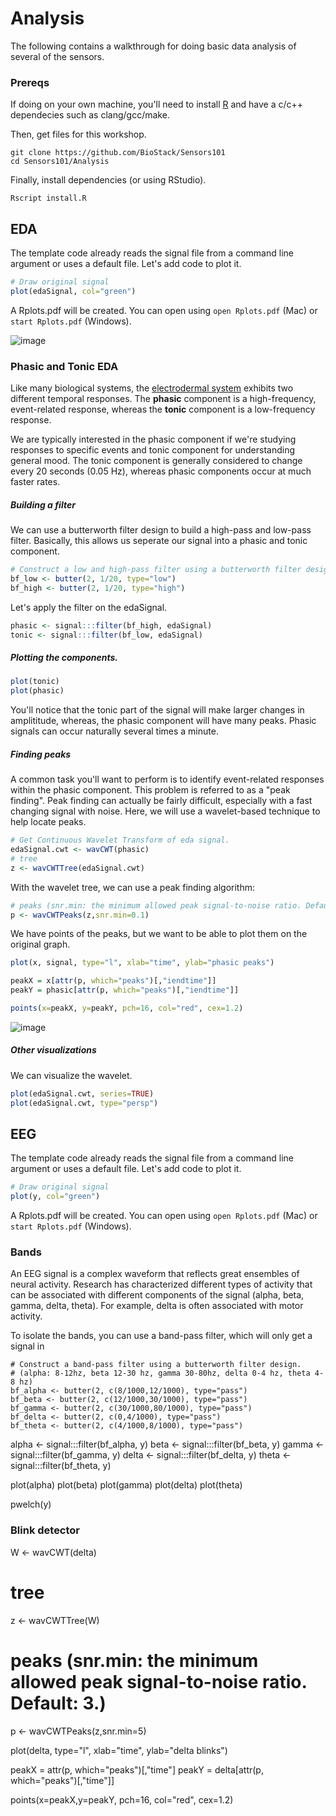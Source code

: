# Analysis

The following contains a walkthrough for doing basic data analysis of several of the sensors.

### Prereqs

If doing on your own machine, you'll need to install [R](https://www.r-project.org/) and have a c/c++ dependecies such as clang/gcc/make.

Then, get files for this workshop.

```console
git clone https://github.com/BioStack/Sensors101
cd Sensors101/Analysis
```

Finally, install dependencies (or using RStudio).

```console
Rscript install.R
```

## EDA

The template code already reads the signal file from a command line argument or uses a default file. Let's add code to plot it.

```r
# Draw original signal
plot(edaSignal, col="green")
```
A Rplots.pdf will be created. You can open using  `open Rplots.pdf` (Mac) or `start Rplots.pdf` (Windows).

![image](https://cloud.githubusercontent.com/assets/742934/15330758/3e73056e-1c2c-11e6-850a-0999e95bcf95.png)

### Phasic and Tonic EDA

Like many biological systems, the [electrodermal system](http://dornsife.usc.edu/assets/sites/585/docs/handbookchapter2000.pdf) exhibits two different temporal responses.
The **phasic** component is a high-frequency, event-related response, whereas the **tonic** component is a low-frequency response.

We are typically interested in the phasic component if we're studying responses to specific events and tonic component for understanding general mood. The tonic component is generally considered to change every 20 seconds (0.05 Hz), whereas phasic components occur at much faster rates.

##### Building a filter

We can use a butterworth filter design to build a high-pass and low-pass filter. Basically, this allows us seperate our signal into a phasic and tonic component.

```r
# Construct a low and high-pass filter using a butterworth filter design.
bf_low <- butter(2, 1/20, type="low")
bf_high <- butter(2, 1/20, type="high")
```

Let's apply the filter on the edaSignal.

```r
phasic <- signal:::filter(bf_high, edaSignal)
tonic <- signal:::filter(bf_low, edaSignal)
```

##### Plotting the components.

```r
plot(tonic)
plot(phasic)
```

You'll notice that the tonic part of the signal will make larger changes in amplititude, whereas, the phasic component will have many peaks. Phasic signals can occur naturally several times a minute.

##### Finding peaks

A common task you'll want to perform is to identify event-related responses within the phasic component.
This problem is referred to as a "peak finding". Peak finding can actually be fairly difficult, especially with a fast changing signal with noise. Here, we will use a wavelet-based technique to help locate peaks.

```r
# Get Continuous Wavelet Transform of eda signal.
edaSignal.cwt <- wavCWT(phasic)
# tree
z <- wavCWTTree(edaSignal.cwt)
```

With the wavelet tree, we can use a peak finding algorithm:

```r
# peaks (snr.min: the minimum allowed peak signal-to-noise ratio. Default: 3.)
p <- wavCWTPeaks(z,snr.min=0.1)
```

We have points of the peaks, but we want to be able to plot them on the original graph.

```r
plot(x, signal, type="l", xlab="time", ylab="phasic peaks")

peakX = x[attr(p, which="peaks")[,"iendtime"]]
peakY = phasic[attr(p, which="peaks")[,"iendtime"]]

points(x=peakX, y=peakY, pch=16, col="red", cex=1.2)
```

![image](https://cloud.githubusercontent.com/assets/742934/15332399/6d8dee7a-1c33-11e6-8fa3-ec0ac2eb5f40.png)

##### Other visualizations

We can visualize the wavelet.

```r
plot(edaSignal.cwt, series=TRUE)
plot(edaSignal.cwt, type="persp")
```

## EEG

The template code already reads the signal file from a command line argument or uses a default file. Let's add code to plot it.

```r
# Draw original signal
plot(y, col="green")
```
A Rplots.pdf will be created. You can open using  `open Rplots.pdf` (Mac) or `start Rplots.pdf` (Windows).

### Bands

An EEG signal is a complex waveform that reflects great ensembles of neural activity. Research has characterized different types of activity that can be associated with different components of the signal (alpha, beta, gamma, delta, theta). For example, delta is often associated with motor activity.

To isolate the bands, you can use a band-pass filter, which will only get a signal in 

```
# Construct a band-pass filter using a butterworth filter design.
# (alpha: 8-12hz, beta 12-30 hz, gamma 30-80hz, delta 0-4 hz, theta 4-8 hz)
bf_alpha <- butter(2, c(8/1000,12/1000), type="pass")
bf_beta <- butter(2, c(12/1000,30/1000), type="pass")
bf_gamma <- butter(2, c(30/1000,80/1000), type="pass")
bf_delta <- butter(2, c(0,4/1000), type="pass")
bf_theta <- butter(2, c(4/1000,8/1000), type="pass")
```

alpha <- signal:::filter(bf_alpha, y)
beta  <- signal:::filter(bf_beta, y)
gamma <- signal:::filter(bf_gamma, y)
delta <- signal:::filter(bf_delta, y)
theta <- signal:::filter(bf_theta, y)

plot(alpha)
plot(beta)
plot(gamma)
plot(delta)
plot(theta)

pwelch(y)


### Blink detector
W <- wavCWT(delta)
# tree
z <- wavCWTTree(W)
# peaks (snr.min: the minimum allowed peak signal-to-noise ratio. Default: 3.)
p <- wavCWTPeaks(z,snr.min=5)

plot(delta, type="l", xlab="time", ylab="delta blinks")

peakX = attr(p, which="peaks")[,"time"]
peakY = delta[attr(p, which="peaks")[,"time"]]

points(x=peakX,y=peakY, pch=16, col="red", cex=1.2)
